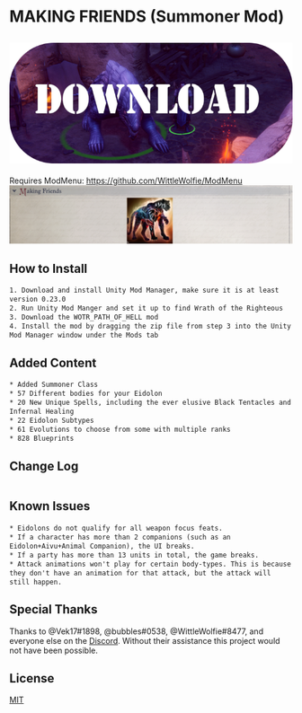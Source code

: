 # MAKING FRIENDS (Summoner Mod)

## [![Download zip](https://github.com/Balkoth-dev/WOTR_MAKING_FRIENDS/blob/master/DownloadButton.png?raw=true "Download zip")](https://github.com/Balkoth-dev/WOTR_PATH_OF_HELL/releases/latest/download/WOTR_PATH_OF_HELL.zip)

Requires ModMenu:
https://github.com/WittleWolfie/ModMenu
![alt text](https://github.com/Balkoth-dev/WOTR_MAKING_FRIENDS/blob/master/modmenumakingfriends.png)



## How to Install

```
1. Download and install Unity Mod Manager, make sure it is at least version 0.23.0
2. Run Unity Mod Manger and set it up to find Wrath of the Righteous
3. Download the WOTR_PATH_OF_HELL mod
4. Install the mod by dragging the zip file from step 3 into the Unity Mod Manager window under the Mods tab
```
## Added Content
```
* Added Summoner Class
* 57 Different bodies for your Eidolon
* 20 New Unique Spells, including the ever elusive Black Tentacles and Infernal Healing
* 22 Eidolon Subtypes
* 61 Evolutions to choose from some with multiple ranks
* 828 Blueprints
```
## Change Log
```

```

## Known Issues
```
* Eidolons do not qualify for all weapon focus feats.
* If a character has more than 2 companions (such as an Eidolon+Aivu+Animal Companion), the UI breaks.
* If a party has more than 13 units in total, the game breaks.
* Attack animations won't play for certain body-types. This is because they don't have an animation for that attack, but the attack will still happen.
```
## Special Thanks
Thanks to @Vek17#1898, @bubbles#0538, @WittleWolfie#8477, and everyone else on the [Discord](https://discord.gg/owlcat). Without their assistance this project would not have been possible.


## License
[MIT](https://choosealicense.com/licenses/mit/)
